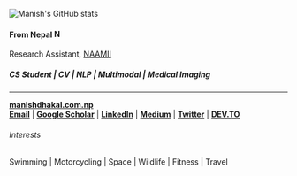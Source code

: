 ![Manish's GitHub stats](https://github-readme-stats.vercel.app/api?username=manishdhakal&theme=transparent&show_icons=true)
#### From Nepal <img src="https://camo.githubusercontent.com/52d131fa4d01624f01e561438c1f048475fb2aad5fbd36ec89a74bae651bf5ad/68747470733a2f2f62657374616e696d6174696f6e732e636f6d2f6d656469612f666c6167732f313033393037343933326e6170616c2d666c61672d6769662e676966" alt="NP" width="15"/>
Research Assistant, [NAAMII](https://naamii.org.np)
##### CS Student | CV | NLP | Multimodal | Medical Imaging
----
[**manishdhakal.com.np**](https://manishdhakal.com.np)
<br/>
[**Email**](mailto:manish.dhakal@naamii.org.np) | [**Google Scholar**](https://scholar.google.com/citations?user=lhGdC2IAAAAJ) | [**LinkedIn**](https://www.linkedin.com/in/manishdhakal521/) |  [**Medium**](https://medium.com/@manishdhakal) | [**Twitter**](https://twitter.com/mns_dkl) | [**DEV.TO**](https://dev.to/manishdhakal)

###### Interests
Swimming | Motorcycling | Space | Wildlife | Fitness | Travel
